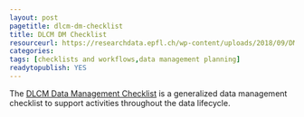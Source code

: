 ```yaml
---
layout: post 
pagetitle: dlcm-dm-checklist
title: DLCM DM Checklist
resourceurl: https://researchdata.epfl.ch/wp-content/uploads/2018/09/DMP-Checklist.pdf
categories: 
tags: [checklists and workflows,data management planning]
readytopublish: YES
---
```

The [DLCM Data Management Checklist](https://researchdata.epfl.ch/wp-content/uploads/2018/09/DMP-Checklist.pdf) is a generalized data management checklist to support activities throughout the data lifecycle.